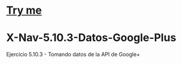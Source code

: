 # [Try me](https://mcarmonaa.github.io/X-Nav-5.10.3-Datos-Google-Plus/)

# X-Nav-5.10.3-Datos-Google-Plus
Ejercicio 5.10.3 - Tomando datos de la API de Google+
